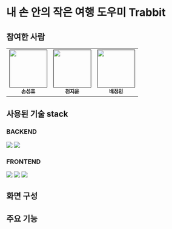 # 내 손 안의 작은 여행 도우미 Trabbit

## 참여한 사람

<table>
  <tbody>
    <td align="center"><a href=""><img src=""width="100px;" alt=""/><br /><sub><b>손성호</b> </b></sub></a><br /></td>
    <td align="center"><a href=""><img src="" width="100px;" alt=""/><br /><sub><b>천지윤</b></sub></a><br /></td>
    <td align="center"><a href=""><img src="" width="100px;" alt=""/><br /><sub><b>배정민</b></sub></a><br /></td
  </tbody>
</table>

## 사용된 기술 stack

### BACKEND

<img src="https://img.shields.io/badge/node.js-5FA04E?style=for-the-badge&logo=Node.js&logoColor=white"> <img src="https://img.shields.io/badge/MySQL-4479A1?style=for-the-badge&logo=MySQL&logoColor=white">

### FRONTEND

<img src="https://img.shields.io/badge/html-E34F26?style=for-the-badge&logo=html5&logoColor=white"> <img src="https://img.shields.io/badge/css-1572B6?style=for-the-badge&logo=css3&logoColor=white"> <img src="https://img.shields.io/badge/javascript-F7DF1E?style=for-the-badge&logo=javascript&logoColor=white">

## 화면 구성

## 주요 기능
